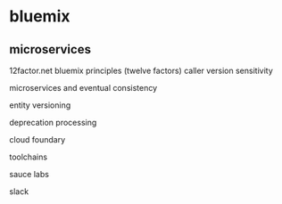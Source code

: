 # bluemix
## microservices
12factor.net bluemix principles (twelve factors)
caller version sensitivity

microservices and eventual consistency

entity versioning

deprecation processing 

cloud foundary

toolchains

sauce labs

slack
